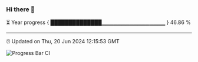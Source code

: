 ### Hi there 👋

⏳ Year progress { ██████████████▁▁▁▁▁▁▁▁▁▁▁▁▁▁▁▁ } 46.86 %

---

⏰ Updated on Thu, 20 Jun 2024 12:15:53 GMT

![Progress Bar CI](https://github.com/Shyam-Makwana/GitHub-Actions-Demo/workflows/Progress%20Bar%20CI/badge.svg)

